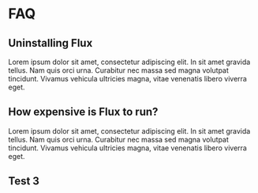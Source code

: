 # FAQ

## Uninstalling Flux

Lorem ipsum dolor sit amet, consectetur adipiscing elit. In sit amet gravida tellus. Nam quis orci urna. Curabitur nec massa sed magna volutpat tincidunt. Vivamus vehicula ultricies magna, vitae venenatis libero viverra eget.

## How expensive is Flux to run?

Lorem ipsum dolor sit amet, consectetur adipiscing elit. In sit amet gravida tellus. Nam quis orci urna. Curabitur nec massa sed magna volutpat tincidunt. Vivamus vehicula ultricies magna, vitae venenatis libero viverra eget.

## Test 3